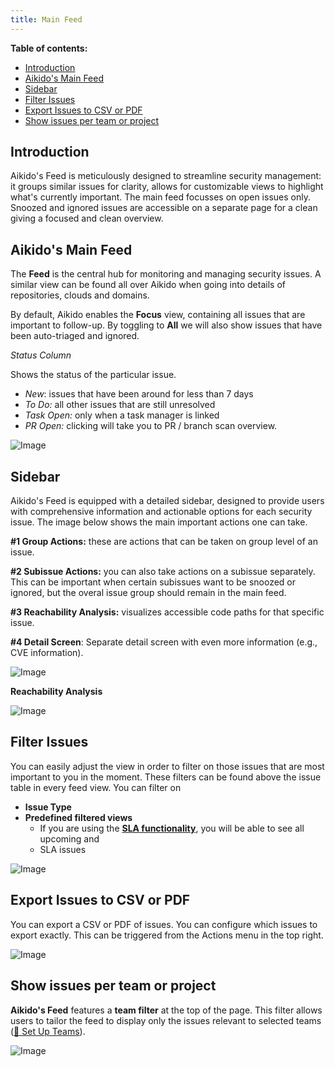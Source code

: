 ```yaml
---
title: Main Feed
---
```


**Table of contents:**
- [Introduction](#introduction)
- [Aikido's Main Feed](#aikidos-main-feed)
- [Sidebar](#sidebar)
- [Filter Issues](#filter-issues)
- [Export Issues to CSV or PDF](#export-issues-to-csv-or-pdf)
- [Show issues per team or project](#show-issues-per-team-or-project)


## Introduction

Aikido's Feed is meticulously designed to streamline security management: it groups similar issues for clarity, allows for customizable views to highlight what's currently important. The main feed focusses on open issues only. Snoozed and ignored issues are accessible on a separate page for a clean giving a focused and clean overview. 

## Aikido's Main Feed

The **Feed** is the central hub for monitoring and managing security issues. A similar view can be found all over Aikido when going into details of repositories, clouds and domains.

By default, Aikido enables the **Focus** view, containing all issues that are important to follow-up. By toggling to **All** we will also show issues that have been auto-triaged and ignored.

*Status Column*

Shows the status of the particular issue. 

- *New*: issues that have been around for less than 7 days
- *To Do:* all other issues that are still unresolved
- *Task Open:* only when a task manager is linked
- *PR Open:* clicking will take you to PR / branch scan overview.

![Image](https://ucarecdn.com/e134c1d8-5218-4f06-96d2-2cb099968f41/)

## Sidebar

Aikido's Feed is equipped with a detailed sidebar, designed to provide users with comprehensive information and actionable options for each security issue. The image below shows the main important actions one can take.

**#1 Group Actions:** these are actions that can be taken on group level of an issue.

**#2 Subissue Actions:** you can also take actions on a subissue separately. This can be important when certain subissues want to be snoozed or ignored, but the overal issue group should remain in the main feed.

**#3 Reachability Analysis:** visualizes accessible code paths for that specific issue.

**#4 Detail Screen**: Separate detail screen with even more information (e.g., CVE information).

![Image](https://ucarecdn.com/7d0dadc8-a23e-4f23-b207-c1710b0ce1df/)

**Reachability Analysis**

![Image](https://ucarecdn.com/1aabe4cf-b6b9-44e5-b953-41f35c7ef824/)

## Filter Issues

You can easily adjust the view in order to filter on those issues that are most important to you in the moment. These filters can be found above the issue table in every feed view. You can filter on

- **Issue Type**
- **Predefined filtered views**
  - If you are using the [**SLA functionality**](https://help.aikido.dev/en/articles/8926339-enabling-slas-in-aikido), you will be able to see all upcoming and
  - SLA issues

![Image](https://ucarecdn.com/ac998c65-834e-4bad-b76b-550ca0c2db6b/)

## Export Issues to CSV or PDF

You can export a CSV or PDF of issues. You can configure which issues to export exactly. This can be triggered from the Actions menu in the top right.

![Image](https://ucarecdn.com/fc64121c-f6e4-4e98-87b9-e2c0cedcdf20/)

## Show issues per team or project

**Aikido's Feed** features a **team filter** at the top of the page. This filter allows users to tailor the feed to display only the issues relevant to selected teams ([📖 Set Up Teams](https://help.aikido.dev/en/articles/9005606-using-teams-for-repository-and-user-management)).

![Image](https://ucarecdn.com/7d1a69e7-7618-4eae-b374-ee6322f9fd43/)
